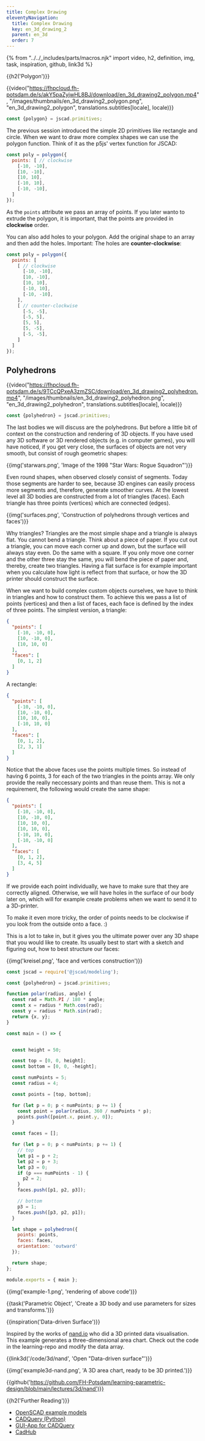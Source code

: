 ```yaml
---
title: Complex Drawing
eleventyNavigation:
  title: Complex Drawing
  key: en_3d_drawing_2
  parent: en_3d
  order: 7
---
```


{% from "../../_includes/parts/macros.njk" import video, h2, definition, img, task, inspiration, github, link3d %}

{{h2('Polygon')}}

{{video("https://fhpcloud.fh-potsdam.de/s/akY5paZyjwHL8BJ/download/en_3d_drawing2_polygon.mp4", "/images/thumbnails/en_3d_drawing2_polygon.png", "en_3d_drawing2_polygon", translations.subtitles[locale], locale)}}

<!--
de: https://fhpcloud.fh-potsdam.de/s/wfy4LBTSbRq497D
en: https://fhpcloud.fh-potsdam.de/s/akY5paZyjwHL8BJ
-->

```js
const {polygon} = jscad.primitives;
```

The previous session introduced the simple 2D primitives like rectangle and circle. When we want to draw more complex shapes we can use the polygon function. Think of it as the p5js' vertex function for JSCAD:

```js
const poly = polygon({
  points: [ // clockwise
    [-10, -10],
    [10, -10],
    [10, 10],
    [-10, 10],
    [-10, -10],
  ]
});
```

As the `points` attribute we pass an array of points. If you later wanto to extrude the polygon, it is important, that the points are provided in **clockwise** order.

You can also add holes to your polygon. Add the original shape to an array and then add the holes. Important: The holes are **counter-clockwise**:

```js
const poly = polygon({
  points: [
    [ // clockwise
      [-10, -10],
      [10, -10],
      [10, 10],
      [-10, 10],
      [-10, -10],
    ],
    [ // counter-clockwise
      [-5, -5],
      [-5, 5],
      [5, 5],
      [5, -5],
      [-5, -5],
    ]
  ]
});
```

## Polyhedrons

{{video("https://fhpcloud.fh-potsdam.de/s/9TCcQPxeA3zmZSC/download/en_3d_drawing2_polyhedron.mp4", "/images/thumbnails/en_3d_drawing2_polyhedron.png", "en_3d_drawing2_polyhedron", translations.subtitles[locale], locale)}}

<!--
de: https://fhpcloud.fh-potsdam.de/s/NGxciZpp9xAHtnD
en: https://fhpcloud.fh-potsdam.de/s/9TCcQPxeA3zmZSC
-->

```js
const {polyhedron} = jscad.primitives;
```

The last bodies we will discuss are the polyhedrons. But before a little bit of context on the construction and rendering of 3D objects. If you have used any 3D software or 3D rendered objects (e.g. in computer games), you will have noticed, if you get very close, the surfaces of objects are not very smooth, but consist of rough geometric shapes:

{{img('starwars.png', 'Image of the 1998 "Star Wars: Rogue Squadron"')}}

Even round shapes, when observed closely consist of segments. Today those segments are harder to see, because 3D engines can easily process more segments and, therefore, generate smoother curves. At the lowest level all 3D bodies are constructed from a lot of triangles (faces). Each triangle has three points (vertices) which are connected (edges). 

{{img('surfaces.png', 'Construction of polyhedrons through vertices and faces')}}

Why triangles? Triangles are the most simple shape and a triangle is always flat. You cannot bend a triangle. Think about a piece of paper. If you cut out a triangle, you can move each corner up and down, but the surface will always stay even. Do the same with a square. If you only move one corner and the other three stay the same, you will bend the piece of paper and, thereby, create two triangles. Having a flat surface is for example important when you calculate how light is reflect from that surface, or how the 3D printer should construct the surface.

When we want to build complex custom objects ourselves, we have to think in triangles and how to construct them. To achieve this we pass a list of points (vertices) and then a list of faces, each face is defined by the index of three points. The simplest version, a triangle:

```json
{
  "points": [
    [-10, -10, 0],
    [10, -10, 0],
    [10, 10, 0]
  ],
  "faces": [
    [0, 1, 2]
  ]
}
```

A rectangle:

```json
{
  "points": [
    [-10, -10, 0],
    [10, -10, 0],
    [10, 10, 0],
    [-10, 10, 0]
  ],
  "faces": [
    [0, 1, 2],
    [2, 3, 1]
  ]
}
```

Notice that the above faces use the points multiple times. So instead of having 6 points, 3 for each of the two triangles in the points array. We only provide the really neccessary points and than reuse them. This is not a requirement, the following would create the same shape:

```json
{
  "points": [
    [-10, -10, 0],
    [10, -10, 0],
    [10, 10, 0],
    [10, 10, 0],
    [-10, 10, 0],
    [-10, -10, 0]
  ],
  "faces": [
    [0, 1, 2],
    [3, 4, 5]
  ]
}
```

If we provide each point individually, we have to make sure that they are correctly aligned. Otherwise, we will have holes in the surface of our body later on, which will for example create problems when we want to send it to a 3D-printer.

To make it even more tricky, the order of points needs to be clockwise if you look from the outside onto a face. :)

This is a lot to take in, but it gives you the ultimate power over any 3D shape that you would like to create. Its usually best to start with a sketch and figuring out, how to best structure our faces:

{{img('kreisel.png', 'face and vertices construction')}}

```js
const jscad = require('@jscad/modeling');

const {polyhedron} = jscad.primitives;

function polar(radius, angle) {
  const rad = Math.PI / 180 * angle;
  const x = radius * Math.cos(rad);
  const y = radius * Math.sin(rad);
  return {x, y};
}

const main = () => {


  const height = 50;

  const top = [0, 0, height];
  const bottom = [0, 0, -height];

  const numPoints = 5;
  const radius = 4;

  const points = [top, bottom];

  for (let p = 0; p < numPoints; p += 1) {
    const point = polar(radius, 360 / numPoints * p);
    points.push([point.x, point.y, 0]);
  }

  const faces = [];

  for (let p = 0; p < numPoints; p += 1) {
    // top
    let p1 = p + 2;
    let p2 = p + 3;
    let p3 = 0;
    if (p === numPoints - 1) {
      p2 = 2;
    }
    faces.push([p1, p2, p3]);

    // bottom
    p3 = 1;
    faces.push([p3, p2, p1]); 
  }

  let shape = polyhedron({
    points: points,
    faces: faces,
    orientation: 'outward'
  });

  return shape;
};

module.exports = { main };
```
{{img('example-1.png', 'rendering of above code')}}

{{task('Parametric Object', 'Create a 3D body and use parameters for sizes and transforms.')}}

{{inspiration('Data-driven Surface')}}

Inspired by the works of [nand.io](https://nand.io/projects/emoto) who did a 3D printed data visualisation. This example generates a three-dimensional area chart. Check out the code in the learning-repo and modify the data array.

{{link3d('/code/3d/nand', 'Open "Data-driven surface"')}}

{{img('example3d-nand.png', 'A 3D area chart, ready to be 3D printed.')}}

{{github('https://github.com/FH-Potsdam/learning-parametric-design/blob/main/lectures/3d/nand')}}

{{h2('Further Reading')}}

- [OpenSCAD example models](https://github.com/nophead/NopSCADlib)
- [CADQuery (Python)](https://cadquery.readthedocs.io/en/latest/index.html)
- [GUI-App for CADQuery](https://github.com/jmwright/cadquery-gui)
- [CadHub](https://cadhub.xyz/u/franknoirot/chip-clip-jscad/ide)

